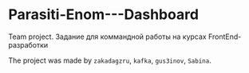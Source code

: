 # Parasiti-Enom---Dashboard
Team project.
Задание для коммандной работы на курсах FrontEnd-разработки

The project was made by `zakadagzru`, `kafka`, `gus3inov`, `Sabina`.
